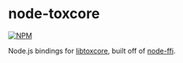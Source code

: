 node-toxcore
============

[![NPM](https://nodei.co/npm/toxcore.png)](https://nodei.co/npm/toxcore/)

Node.js bindings for [libtoxcore], built off of [node-ffi].

[libtoxcore]:https://github.com/irungentoo/toxcore
[node-ffi]:https://github.com/node-ffi/node-ffi
